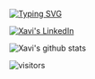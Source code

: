 [![Typing SVG](https://readme-typing-svg.demolab.com?font=Fira+Code&pause=1000&width=435&lines=Hello+there%2C+I'm+Xavi+%F0%9F%91%8B%F0%9F%8F%BB)](https://git.io/typing-svg)

<a href="https://www.linkedin.com/in/xaviermartíllull/" target="blank"><img src="https://img.shields.io/badge/LinkedIn-0077B5?style=for-the-badge&logo=linkedin&logoColor=white" alt="Xavi's LinkedIn"/></a>

![Xavi's github stats](https://github-readme-stats.vercel.app/api?username=xavimll02&show_icons=true&theme=dracula&hide=contribs&count_private=true)

![visitors](https://pageview.vercel.app/?github_user=xavimll02)

<!--
**xavimll02/xavimll02** is a ✨ _special_ ✨ repository because its `README.md` (this file) appears on your GitHub profile.

Here are some ideas to get you started:

- 🔭 I’m currently working on ...
- 🌱 I’m currently learning ...
- 👯 I’m looking to collaborate on ...
- 🤔 I’m looking for help with ...
- 💬 Ask me about ...
- 📫 How to reach me: ...
- 😄 Pronouns: ...
- ⚡ Fun fact: ...
-->
